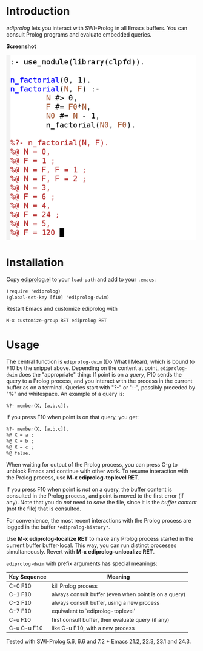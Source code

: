 # Introduction

*ediprolog* lets you interact with SWI-Prolog in all Emacs buffers.
You can consult Prolog programs and evaluate embedded queries.

**Screenshot**

![Factorial](factorial.png)

# Installation

Copy [ediprolog.el](ediprolog.el) to your `load-path` and add to your `.emacs`:

    (require 'ediprolog)
    (global-set-key [f10] 'ediprolog-dwim)

Restart Emacs and customize ediprolog with

    M-x customize-group RET ediprolog RET


# Usage

The central function is `ediprolog-dwim` (Do What I Mean), which is
bound to F10 by the snippet above. Depending on the content at
point, `ediprolog-dwim` does the "appropriate" thing: If point is
on a *query*, F10 sends the query to a Prolog process, and you
interact with the process in the current buffer as on a terminal.
Queries start with "?-" or ":-", possibly preceded by "%" and
whitespace. An example of a query is:

    %?- member(X, [a,b,c]).

If you press F10 when point is on that query, you get:

    %?- member(X, [a,b,c]).
    %@ X = a ;
    %@ X = b ;
    %@ X = c ;
    %@ false.

When waiting for output of the Prolog process, you can press C-g to
unblock Emacs and continue with other work. To resume interaction
with the Prolog process, use **M-x&nbsp;ediprolog-toplevel&nbsp;RET**.

If you press F10 when point is *not* on a query, the buffer content is
consulted in the Prolog process, and point is moved to the first error
(if any). Note that you do&nbsp;*not* need to *save* the file, since
it is the *buffer&nbsp;content* (not the file) that is consulted.

For convenience, the most recent interactions with the Prolog
process are logged in the buffer `*ediprolog-history*`.

Use **M-x ediprolog-localize RET** to make any Prolog process started
in the current buffer buffer-local. This way, you can run distinct
processes simultaneously. Revert with
**M-x&nbsp;ediprolog-unlocalize&nbsp;RET**.

`ediprolog-dwim` with prefix arguments has special meanings:

| Key Sequence |   Meaning                                                |
|--------------|----------------------------------------------------------|
|  C-0 F10     |   kill Prolog process                                    |
|  C-1 F10     |   always consult buffer (even when point is on a query)  |
|  C-2 F10     |   always consult buffer, using a new process             |
|  C-7 F10     |   equivalent to `ediprolog-toplevel'                     |
|  C-u F10     |   first consult buffer, then evaluate query (if any)     |
|  C-u C-u F10 |   like C-u F10, with a new process                       |

Tested with SWI-Prolog 5.6, 6.6 and 7.2 + Emacs 21.2, 22.3, 23.1 and 24.3.
